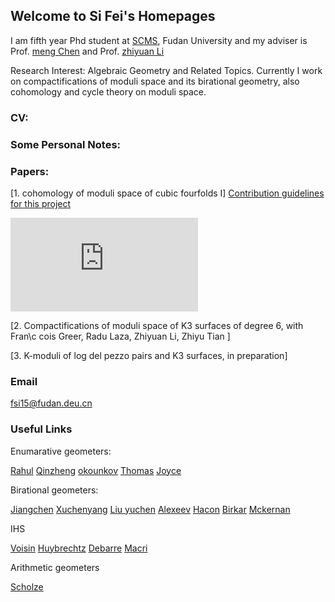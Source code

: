 ## Welcome to Si Fei's  Homepages

I am fifth year Phd student at [SCMS](http://www.scms.fudan.edu.cn/), Fudan University and my adviser is Prof. [meng Chen](http://homepage.fudan.edu.cn/mchen/) and Prof. [zhiyuan Li](http://homepage.fudan.edu.cn/zhiyuanli/?winzoom=1)

Research Interest: Algebraic Geometry and Related Topics. Currently I work on compactifications of moduli space and its birational geometry, also  cohomology and cycle theory on moduli space.

### CV:


### Some Personal Notes:


### Papers:
[1. cohomology of moduli space of cubic fourfolds I] [Contribution guidelines for this project](docs/cohomology_I.pdf)


<embed src="https://https://changfeng1992.github.io/cohomology_I.pdf" type="application/pdf" />

[2. Compactifications of moduli space of K3 surfaces of degree 6, with Fran\c cois Greer, Radu Laza, Zhiyuan Li, Zhiyu Tian ]

[3. K-moduli of log del pezzo pairs and K3 surfaces, in preparation]

### Email

fsi15@fudan.deu.cn

### Useful Links

Enumarative geometers:

[Rahul](https://people.math.ethz.ch/~rahul/)
[Qinzheng](http://bicmr.pku.edu.cn/~qizheng/#)
[okounkov](http://www.math.columbia.edu/~okounkov/)
[Thomas](http://wwwf.imperial.ac.uk/~rpwt/)
[Joyce](http://people.maths.ox.ac.uk/joyce/)

Birational geometers:

[Jiangchen](http://homepage.fudan.edu.cn/chenjiang/)
[Xuchenyang](https://web.math.princeton.edu/~chenyang/)
[Liu yuchen](https://web.math.princeton.edu/~yuchenl/)
[Alexeev](http://alpha.math.uga.edu/~valery/)
[Hacon](http://www.math.utah.edu/~hacon/)
[Birkar](https://www.dpmms.cam.ac.uk/~cb496/)
[Mckernan](http://www.math.ucsd.edu/~jmckerna/)

IHS 

[Voisin](https://webusers.imj-prg.fr/~claire.voisin/)
[Huybrechtz](http://www.math.uni-bonn.de/~huybrech/)
[Debarre](https://webusers.imj-prg.fr/olivier.debarre)
[Macri](https://www.imo.universite-paris-saclay.fr/~macri/)

Arithmetic geometers

[Scholze](http://www.math.uni-bonn.de/people/scholze/)

